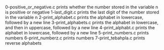 0-positive_or_negative.c prints whether the number stored in the variable n is positive or negative
1-last_digit.c prints the last digit of the number stored in the variable n
2-print_alphabet.c  prints the alphabet in lowercase, followed by a new line
3-print_alphabets.c prints the alphabet in lowercase, and then in uppercase, followed by a new line
4-print_alphabt.c  prints the alphabet in lowercase, followed by a new line
5-print_numbers.c prints numbers
6-print_numberz.c prints numbers
7-print_tebahpla.c prints reverse alphabets

